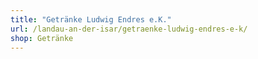 ```yaml
---
title: "Getränke Ludwig Endres e.K."
url: /landau-an-der-isar/getraenke-ludwig-endres-e-k/
shop: Getränke
---
```

